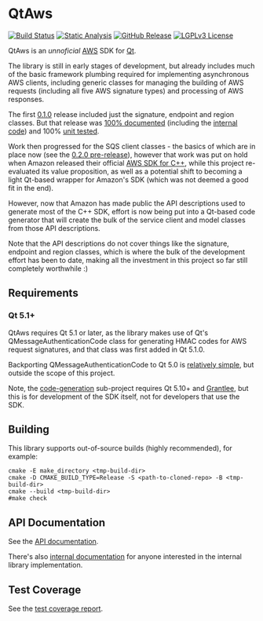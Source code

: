 # QtAws

[![Build Status](https://github.com/pcolby/aws-sdk-qt/actions/workflows/build.yaml/badge.svg)](https://github.com/pcolby/aws-sdk-qt/actions/workflows/build.yaml)
[![Static Analysis](https://github.com/pcolby/aws-sdk-qt/actions/workflows/static.yaml/badge.svg)](https://github.com/pcolby/aws-sdk-qt/actions/workflows/build.yaml)
[![GitHub Release](https://img.shields.io/github/v/release/pcolby/aws-sdk-qt?include_prereleases&label=Release)](https://github.com/pcolby/aws-sdk-qt/releases/latest)
[![LGPLv3 License](https://img.shields.io/badge/License-LGPLv3-informational.svg)](https://www.gnu.org/licenses/lgpl-3.0.html)

QtAws is an *unnoficial* [AWS] SDK for [Qt].

The library is still in early stages of development, but already includes much
of the basic framework plumbing required for implementing asynchronous AWS
clients, including generic classes for managing the building of AWS requests
(including all five AWS signature types) and processing of AWS responses.

The first [0.1.0](https://github.com/pcolby/aws-sdk-qt/releases/tag/v0.1.0)
release included just the signature, endpoint and region classes.  But that
release was [100% documented](http://pcolby.github.io/aws-sdk-qt/0.1.0/api/annotated.html)
(including the [internal code](http://pcolby.github.io/aws-sdk-qt/0.1.0/internal/annotated.html))
and 100% [unit tested](http://pcolby.github.io/aws-sdk-qt/0.1.0/coverage/).

Work then progressed for the SQS client classes - the basics of which are in
place now (see the [0.2.0 pre-release](https://github.com/pcolby/aws-sdk-qt/releases/tag/v0.2.0)),
however that work was put on hold when Amazon released their official
[AWS SDK for C++](https://github.com/aws/aws-sdk-cpp "aws-sdk-cpp"), while this
project re-evaluated its value proposition, as well as a potential shift to
becoming a light Qt-based wrapper for Amazon's SDK (which was not deemed a good
fit in the end).

However, now that Amazon has made public the API descriptions used to
generate most of the C++ SDK, effort is now being put into a Qt-based code
generator that will create the bulk of the service client and model classes from
those API descriptions.

Note that the API descriptions do not cover things like the signature, endpoint
and region classes, which is where the bulk of the development effort has been
to date, making all the investment in this project so far still completely
worthwhile :)

## Requirements
### Qt 5.1+
QtAws requires Qt 5.1 or later, as the library makes use of Qt's
QMessageAuthenticationCode class for generating HMAC codes for AWS request
signatures, and that class was first added in Qt 5.1.0.

Backporting QMessageAuthenticationCode to Qt 5.0 is [relatively simple](
https://github.com/pcolby/aws-sdk-qt/blob/196b5cd5e571d6883d288705234770a5e606d1f0/.travis.yml#L34),
but outside the scope of this project.

Note, the [code-generation](code-generation) sub-project requires Qt
5.10+ and [Grantlee](https://github.com/steveire/grantlee), but this is
for development of the SDK itself, not for developers that use the SDK.

## Building
This library supports out-of-source builds (highly recommended), for example:

~~~{.sh}
cmake -E make_directory <tmp-build-dir>
cmake -D CMAKE_BUILD_TYPE=Release -S <path-to-cloned-repo> -B <tmp-build-dir>
cmake --build <tmp-build-dir>
#make check
~~~

## API Documentation

See the [API documentation](http://pcolby.github.io/aws-sdk-qt/head/api/qtaws-index.html).

There's also [internal documentation](http://pcolby.github.io/aws-sdk-qt/head/internal/qtaws-index.html)
for anyone interested in the internal library implementation.

## Test Coverage

See the [test coverage report](http://pcolby.github.io/aws-sdk-qt/head/coverage/).

[AWS]: https://aws.amazon.com/ "Amazon Web Services"
[Qt]: https://www.qt.io/ "Qt Cross-platform Devleopment Framework"
